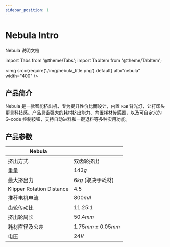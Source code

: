 ```yaml
---
sidebar_position: 1
---
```


# Nebula Intro

Nebula 说明文档

<!-- import lib start -->

import Tabs from '@theme/Tabs';
import TabItem from '@theme/TabItem';

<!-- import lib end -->

<img
  src={require('./img/nebula_title.png').default}
  alt="nebula" width="400"
/>

## 产品简介

Nebula 是一款智能挤出机，专为提升性价比而设计，内置 `RGB` 背光灯，让打印头更具科技感。产品具备强大的耗材挤出能力、内置耗材传感器，以及可自定义的 G-code 控制按钮，支持自动进料和一键退料等多种实用功能。

## 产品参数

| Nebula                    |                       |
| ------------------------- | --------------------- |
| 挤出方式                  | 双齿轮挤出            |
| 重量                      | $143 g$               |
| 最大挤出力                | $6 kg$ (取决于耗材)   |
| Klipper Rotation Distance | 4.5                   |
| 推荐电机电流              | $800 mA$              |
| 齿轮传动比                | 11.25:1               |
| 挤出轮周长                | $50.4 mm$             |
| 耗材直径及公差            | $1.75 mm \pm 0.05 mm$ |
| 电压                      | $24V$                 |
